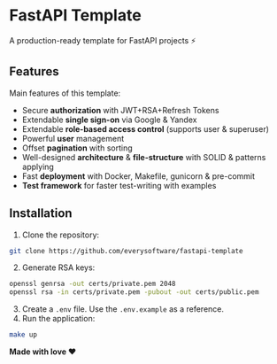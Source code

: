 # FastAPI Template

A production-ready template for FastAPI projects ⚡

## Features

Main features of this template:

- Secure **authorization** with JWT+RSA+Refresh Tokens
- Extendable **single sign-on** via Google & Yandex
- Extendable **role-based access control** (supports user & superuser)
- Powerful **user** management
- Offset **pagination** with sorting
- Well-designed **architecture** & **file-structure** with SOLID & patterns applying
- Fast **deployment** with Docker, Makefile, gunicorn & pre-commit
- **Test framework** for faster test-writing with examples

## Installation

1. Clone the repository:

```bash
git clone https://github.com/everysoftware/fastapi-template
```

2. Generate RSA keys:

```bash
openssl genrsa -out certs/private.pem 2048
openssl rsa -in certs/private.pem -pubout -out certs/public.pem
```

3. Create a `.env` file. Use the `.env.example` as a reference.
4. Run the application:

```bash
make up
```

**Made with love ❤️**
